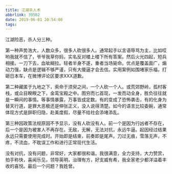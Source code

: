 ```yaml
---
title: 江湖杀人术
abbrlink: 39582
date: 2019-06-01 20:54:08
tags:
---
```


江湖险恶，杀人分三种。

第一种声势浩大，人数众多，很多人砍很多人。通常起手以言语辱骂为主，比如哎哟我就不信了，爷爷我草你妈，实名反对楼上楼下所有答案。然后火光四起，短兵相接。一刀下去，血呲糊拉。轻者半身不遂，重者当场毙命。优点是覆盖面广，煽动力强，缺点是逻辑不够严谨，只有大傻逼才会去信。实用案例如围堵家乐福，打砸日本车，在微博评论区要求XXX道歉。

第二种藏匿于九地之下，索命于须臾之间，一个人砍一个人。或荒郊野岭，孤村客栈，或众目睽睽之下，金鸾宝殿之中。图穷而匕首现，一发而动全身，胜负往往就是一瞬间的事情。等事情暴露，万事皆成定数。有的变成了恐怖袭击，有的化身为替天行道，是罪大恶极还是伸张正义，没人说得清楚。如今的语言比较委婉，通常体现方式是辞职归隐，赴美度假，尽量不给社会添堵添乱。

第三种因政策法规原因不予显示，没有人砍没有人。前一个是因为行凶者不存在，后一个是因为被害人不再存在。无敌，无解，无法对抗，永远牛逼。起因经过结果永远只需要使用完成时。开始即是结束，前奏即是尾声。刀过无痕，雪落无声，不疼，不流血，不耽误工作和进行正常现代生活。

没有对抗，没有问题，非常好，大家都很和谐。我很满意，全力支持，大力赞赏，拍手称快，喜闻乐见，领导英明，治理有方，好支威有希，我全家老少都洋溢着丰收的喜悦。最后一个问题？我姓曾。
